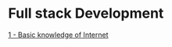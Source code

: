 # Full stack Development


[1 - Basic knowledge of Internet](https://github.com/nazeerahmedofficial/Full_Stack_Development/blob/main/1.Internet/Internet.md)